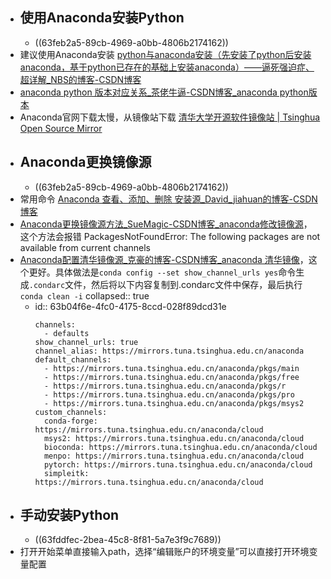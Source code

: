 - ## 使用Anaconda安装Python
	- ((63feb2a5-89cb-4969-a0bb-4806b2174162))
- 建议使用Anaconda安装 [python与anaconda安装（先安装了python后安装anaconda，基于python已存在的基础上安装anaconda）——逼死强迫症、超详解_NBS的博客-CSDN博客](https://blog.csdn.net/qq_43529415/article/details/100847887)
- [anaconda python 版本对应关系_茶佬牛逼-CSDN博客_anaconda python版本](https://blog.csdn.net/yuejisuo1948/article/details/81043823)
- Anaconda官网下载太慢，从镜像站下载 [清华大学开源软件镜像站 | Tsinghua Open Source Mirror](https://mirrors.tuna.tsinghua.edu.cn/)
- ## Anaconda更换镜像源
	- ((63feb2a5-89cb-4969-a0bb-4806b2174162))
- 常用命令 [Anaconda 查看、添加、删除 安装源_David_jiahuan的博客-CSDN博客](https://blog.csdn.net/david_jiahuan/article/details/104544957?utm_medium=distribute.pc_relevant.none-task-blog-baidujs_title-2&spm=1001.2101.3001.4242)
- [Anaconda更换镜像源方法_SueMagic-CSDN博客_anaconda修改镜像源](https://blog.csdn.net/SueMagic/article/details/85332457)，这个方法会报错 PackagesNotFoundError: The following packages are not available from current channels
- [Anaconda配置清华镜像源_克豪的博客-CSDN博客_anaconda 清华镜像](https://blog.csdn.net/qq754772661/article/details/107174824/)，这个更好。具体做法是`conda config --set show_channel_urls yes`命令生成`.condarc`文件，然后将以下内容复制到.condarc文件中保存，最后执行`conda clean -i`
  collapsed:: true
	- id:: 63b04f6e-4fc0-4175-8ccd-028f89dcd31e
	  ``` text
	  channels:
	    - defaults
	  show_channel_urls: true
	  channel_alias: https://mirrors.tuna.tsinghua.edu.cn/anaconda
	  default_channels:
	    - https://mirrors.tuna.tsinghua.edu.cn/anaconda/pkgs/main
	    - https://mirrors.tuna.tsinghua.edu.cn/anaconda/pkgs/free
	    - https://mirrors.tuna.tsinghua.edu.cn/anaconda/pkgs/r
	    - https://mirrors.tuna.tsinghua.edu.cn/anaconda/pkgs/pro
	    - https://mirrors.tuna.tsinghua.edu.cn/anaconda/pkgs/msys2
	  custom_channels:
	    conda-forge: https://mirrors.tuna.tsinghua.edu.cn/anaconda/cloud
	    msys2: https://mirrors.tuna.tsinghua.edu.cn/anaconda/cloud
	    bioconda: https://mirrors.tuna.tsinghua.edu.cn/anaconda/cloud
	    menpo: https://mirrors.tuna.tsinghua.edu.cn/anaconda/cloud
	    pytorch: https://mirrors.tuna.tsinghua.edu.cn/anaconda/cloud
	    simpleitk: https://mirrors.tuna.tsinghua.edu.cn/anaconda/cloud
	  ```
- ## 手动安装Python
	- ((63fddfec-2bea-45c8-8f81-5a7e3f9c7689))
- 打开开始菜单直接输入path，选择“编辑账户的环境变量”可以直接打开环境变量配置